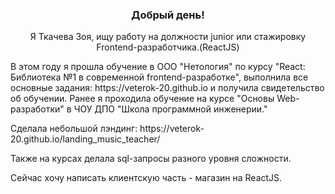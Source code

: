 <!-- ### Hi there 👋 -->

<!--
**Veterok-20/Veterok-20** is a ✨ _special_ ✨ repository because its `README.md` (this file) appears on your GitHub profile.

Here are some ideas to get you started:

- 🔭 I’m currently working on ...
- 🌱 I’m currently learning ...
- 👯 I’m looking to collaborate on ...
- 🤔 I’m looking for help with ...
- 💬 Ask me about ...
- 📫 How to reach me: ...
- 😄 Pronouns: ...
- ⚡ Fun fact: ...
-->
<!-- [![Typing SVG](https://readme-typing-svg.herokuapp.com?color=%2336BCF7&lines=Computer+science+student)](https://git.io/typing-svg) -->
<h3 align="center">Добрый день!</h3>
<p align="center">Я Ткачева Зоя, ищу работу на должности junior или стажировку Frontend-разработчика.(ReactJS)</p>
<p>В этом году я прошла обучение в ООО "Нетология" по курсу "React: Библиотека №1 в современной frontend-разработке", выполнила все основные задания:  
 https://veterok-20.github.io и получила свидетельство об обучении. Ранее я проходила обучение на курсе 
"Основы Web-разработки" в ЧОУ ДПО "Школа программной инженерии."</p>
<p>Сделала небольшой лэндинг: https://veterok-20.github.io/landing_music_teacher/</p>
<p>Также на курсах делала sql-запросы разного уровня сложности. </p>
<p>Сейчас хочу написать клиентскую часть - магазин на ReactJS. </p>
